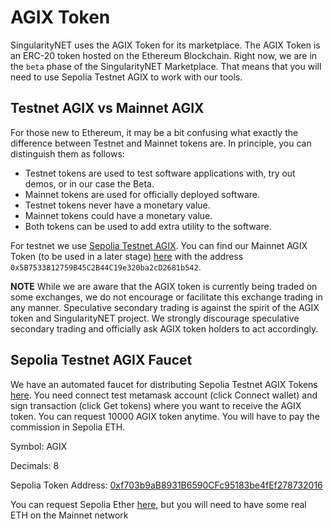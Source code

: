 # AGIX Token

SingularityNET uses the AGIX Token for its marketplace. The AGIX Token is an ERC-20 token hosted on the Ethereum Blockchain. Right now, we are in the `beta` phase of the SingularityNET Marketplace. That means that you will need to use Sepolia Testnet AGIX to work with our tools.

## Testnet AGIX vs Mainnet AGIX
For those new to Ethereum, it may be a bit confusing what exactly the difference between Testnet and Mainnet tokens are. In principle, you can distinguish them as follows:
* Testnet tokens are used to test software applications with, try out demos, or in our case the Beta.
* Mainnet tokens are used for officially deployed software.
* Testnet tokens never have a monetary value.
* Mainnet tokens could have a monetary value.
* Both tokens can be used to add extra utility to the software.

For testnet we use [Sepolia Testnet AGIX](https://faucet.singularitynet.io/). You can find our Mainnet AGIX Token (to be used in a later stage) [here](https://etherscan.io/address/0x5B7533812759B45C2B44C19e320ba2cD2681b542) with the address `0x5B7533812759B45C2B44C19e320ba2cD2681b542`.

<div class="callout callout--warning">
    <p><strong>NOTE</strong> While we are aware that the AGIX token is currently being traded on some exchanges, we do not encourage or facilitate this exchange trading in any manner. Speculative secondary trading is against the spirit of the AGIX token and SingularityNET project. We strongly discourage speculative secondary trading and officially ask AGIX token holders to act accordingly.</p>
</div>


## Sepolia Testnet AGIX Faucet

We have an automated faucet for distributing Sepolia Testnet AGIX Tokens [here](https://faucet.singularitynet.io/). You need connect test metamask account (click Connect wallet) and sign transaction (click Get tokens) where you want to receive the AGIX token. You can request 10000 AGIX token anytime. You will have to pay the commission in Sepolia ETH.

Symbol: AGIX

Decimals: 8

Sepolia Token Address: 
[0xf703b9aB8931B6590CFc95183be4fEf278732016](https://sepolia.etherscan.io/address/0xf703b9aB8931B6590CFc95183be4fEf278732016)

You can request Sepolia Ether [here](https://www.infura.io/faucet/sepolia), but you will need to have some real ETH on the Mainnet network